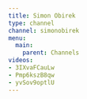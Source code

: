 ```yaml
---
title: Simon Obirek
type: channel
channel: simonobirek
menu:
  main:
    parent: Channels
videos:
- 3IXvaFCauLw
- Pmp6kszB8qw
- yvSov9optlU
---
```

